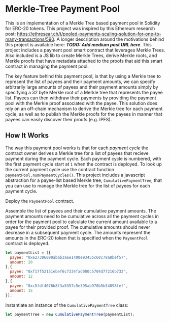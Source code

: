 # Merkle-Tree Payment Pool

This is an implementation of a Merkle Tree based payment pool in Solidity for ERC-20 tokens. This project was inspired by this Ethereum research post: https://ethresear.ch/t/pooled-payments-scaling-solution-for-one-to-many-transactions/590. A longer description around the motivations behind this project is available here: ***TODO: Add medium post URL here***. This project includes a payment pool smart contract that leverages Merkle Trees. Also included is a JS lib to create Merkle Trees, derive Merkle roots, and Merkle proofs that have metadata attached to the proofs that aid this smart contract in managing the payment pool. 

The key feature behind this payment pool, is that by using a Merkle tree to represent the list of payees and their payment amounts, we can specify arbitrarily large amounts of payees and their payment amounts simply by specifying a 32 byte Merkle root of a Merkle tree that represents the payee list. Payees can then withdraw their payments by providing the payment pool with the Merkle proof associated with the payee. This solution does rely on an off-chain mechanism to derive the Merkle tree for each payment cycle, as well as to publish the Merkle proofs for the payees in manner that payees can easily discover their proofs (e.g. IPFS).

## How It Works
The way this payment pool works is that for each *payment cycle* the contract owner derives a Merkle tree for a list of payees that recieve payment during the payment cycle. Each payment cycle is numbered, with the first payment cycle start at `1` when the contract is deployed. To look up the current payment cycle use the contract function `paymentPool.numPaymentCycles()`. This project includes a javascript abstraction for a payee-list based Merkle tree, `CumulativePaymentTree`, that you can use to manage the Merkle tree for the list of payees for each payment cycle. 

Deploy the `PaymentPool` contract. 

Assemble the list of payees and their cumulative payment amounts. The payment amounts need to be cumulative across all the payment cycles in order for the payment pool to calculate the current amount available to a payee for their provided proof. The cumulative amounts should never decrease in a subsequent payment cycle. The amounts represent the amounts in the ERC-20 token that is specified when the `PaymentPool` contract is deployed.

```js
let paymentList = [{
  payee: "0x627306090abab3a6e1400e9345bc60c78a8bef57",
  amount: 20
},{
  payee: "0xf17f52151ebef6c7334fad080c5704d77216b732",
  amount: 12
},{
  payee: "0xc5fdf4076b8f3a5357c5e395ab970b5b54098fef",
  amount: 15
}];
```

Instantiate an instance of the `CumulativePaymentTree` class:
```js
let paymentTree = new CumulativePaymentTree(paymentList);
```
